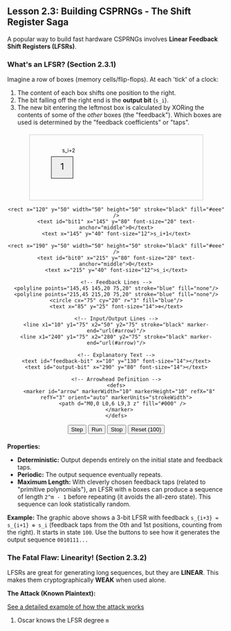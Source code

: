 ## Lesson 2.3: Building CSPRNGs - The Shift Register Saga

A popular way to build fast hardware CSPRNGs involves **Linear Feedback Shift Registers (LFSRs)**.

### What's an LFSR? (Section 2.3.1)

Imagine a row of boxes (memory cells/flip-flops). At each 'tick' of a clock:

1.  The content of each box shifts one position to the right.
2.  The bit falling off the right end is the **output bit** (`s_i`).
3.  The new bit entering the leftmost box is calculated by XORing the contents of some of the *other* boxes (the "feedback"). Which boxes are used is determined by the "feedback coefficients" or "taps".

<div style="text-align: center; margin: 20px 0;">
  <svg id="lfsr-svg" width="400" height="150" style="border: 1px solid #ccc;">
    <!-- Boxes -->
    <rect x="50" y="50" width="50" height="50" stroke="black" fill="#eee" />
    <text id="bit2" x="75" y="80" font-size="20" text-anchor="middle">1</text>
    <text x="75" y="40" font-size="12">s_i+2</text>

    <rect x="120" y="50" width="50" height="50" stroke="black" fill="#eee" />
    <text id="bit1" x="145" y="80" font-size="20" text-anchor="middle">0</text>
    <text x="145" y="40" font-size="12">s_i+1</text>

    <rect x="190" y="50" width="50" height="50" stroke="black" fill="#eee" />
    <text id="bit0" x="215" y="80" font-size="20" text-anchor="middle">0</text>
    <text x="215" y="40" font-size="12">s_i</text>

    <!-- Feedback Lines -->
    <polyline points="145,45 145,20 75,20" stroke="blue" fill="none"/>
    <polyline points="215,45 215,20 75,20" stroke="blue" fill="none"/>
    <circle cx="75" cy="20" r="3" fill="blue"/>
    <text x="85" y="25" font-size="14">⊕</text>

    <!-- Input/Output Lines -->
    <line x1="10" y1="75" x2="50" y2="75" stroke="black" marker-end="url(#arrow)"/>
    <line x1="240" y1="75" x2="280" y2="75" stroke="black" marker-end="url(#arrow)"/>

    <!-- Explanatory Text -->
    <text id="feedback-bit" x="10" y="130" font-size="14"></text>
    <text id="output-bit" x="290" y="80" font-size="14"></text>

    <!-- Arrowhead Definition -->
    <defs>
      <marker id="arrow" markerWidth="10" markerHeight="10" refX="8" refY="3" orient="auto" markerUnits="strokeWidth">
        <path d="M0,0 L0,6 L9,3 z" fill="#000" />
      </marker>
    </defs>
  </svg>
  <div style="margin-top: 10px;">
    <button id="lfsr-step">Step</button>
    <button id="lfsr-run">Run</button>
    <button id="lfsr-stop">Stop</button>
    <button id="lfsr-reset">Reset (100)</button>
  </div>
</div>

**Properties:**

*   **Deterministic:** Output depends entirely on the initial state and feedback taps.
*   **Periodic:** The output sequence eventually repeats.
*   **Maximum Length:** With cleverly chosen feedback taps (related to "primitive polynomials"), an LFSR with `m` boxes can produce a sequence of length `2^m - 1` before repeating (it avoids the all-zero state). This sequence can look statistically random.

**Example:** The graphic above shows a 3-bit LFSR with feedback `s_{i+3} = s_{i+1} ⊕ s_i` (feedback taps from the 0th and 1st positions, counting from the right). It starts in state `100`. Use the buttons to see how it generates the output sequence `0010111...`

### The Fatal Flaw: Linearity! (Section 2.3.2)

LFSRs are great for generating long sequences, but they are **LINEAR**. This makes them cryptographically **WEAK** when used alone.

**The Attack (Known Plaintext):**

[See a detailed example of how the attack works](ch02_lfsr_attack.html)

1.  Oscar knows the LFSR degree `m`